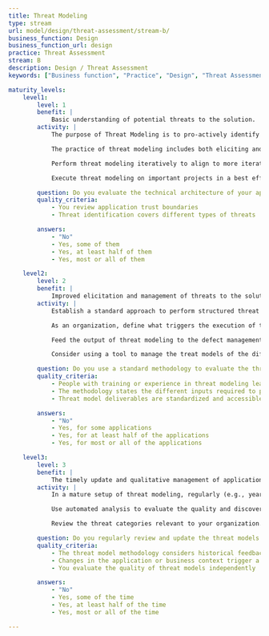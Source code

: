 ```yaml
---
title: Threat Modeling
type: stream
url: model/design/threat-assessment/stream-b/
business_function: Design
business_function_url: design
practice: Threat Assessment
stream: B
description: Design / Threat Assessment
keywords: ["Business function", "Practice", "Design", "Threat Assessment"]

maturity_levels:
    level1:
        level: 1
        benefit: |
            Basic understanding of potential threats to the solution.
        activity: |
            The purpose of Threat Modeling is to pro-actively identify potential issues in the technical design of the application. A careless setup might lead to important attack vectors in an application that can be exploited to target your organization. Experience shows that architectural design can be an important source of security issues, and the consequences can be significant.

            The practice of threat modeling includes both eliciting and managing threats. Use known good security practices (or the lack thereof) or a more structured approach such as STRIDE to elicit threats. Threat modeling is often most effective when performed by a group of people, allowing for brainstorming. One of the key challenges in threat modeling is working towards a list of relevant and important threats in an efficient exercise, and avoiding lengthy processes and overly detailed lists of low-relevant threats. Experience helps find a proper balance.

            Perform threat modeling iteratively to align to more iterative development paradigms. If you add new functionality to an existing application, look only into the newly added functions instead of trying to cover the entire scope.

            Execute threat modeling on important projects in a best effort mode to identify the most important threats to the application. Existing network diagrams you can annotate during discussion workshops are a good starting point.

        question: Do you evaluate the technical architecture of your applications for potential threats?
        quality_criteria:
            - You review application trust boundaries
            - Threat identification covers different types of threats

        answers:
            - "No"
            - Yes, some of them
            - Yes, at least half of them
            - Yes, most or all of them

    level2:
        level: 2
        benefit: |
            Improved elicitation and management of threats to the solution.
        activity: |
            Establish a standard approach to perform structured threat modeling to increase the quality and efficiency of threat modeling within your organization, and ensure that the invested effort is useful and well spent. Structured threat modeling takes into account the different actors, assets and flows to identify an extensive list of potential threats to the application. It defines the inputs required to start the activity (e.g., a technical architecture overview and a data flow diagram), the different steps to identify threats, and the formalisms to describe or annotate the threats. You can add mitigating controls to threat models to guide designers in dealing with particular threats.

            As an organization, define what triggers the execution of threat modeling. For example a change in architecture, or a deployment of an application in a new environment. At the same time, think about ways to support scaling of threat modeling throughout the organization.

            Feed the output of threat modeling to the defect management process for adequate follow-up. Adopt a weighting system to measure and compare the importance of the different threats.

            Consider using a tool to manage the treat models of the different applications. Train people to focus on important threats, as one of the challenges in threat modeling is a potential overload of trivial threats. Tools help in identifying potential threats but, in the end, threat modeling requires human intelligence that cannot be easily automated.

        question: Do you use a standard methodology to evaluate the threats to your applications?
        quality_criteria:
            - People with training or experience in threat modeling lead threat modeling activities
            - The methodology states the different inputs required to perform an in-depth assessment
            - Threat model deliverables are standardized and accessible across the organization

        answers:
            - "No"
            - Yes, for some applications
            - Yes, for at least half of the applications
            - Yes, for most or all of the applications

    level3:
        level: 3
        benefit: |
            The timely update and qualitative management of application threats is optimized.
        activity: |
            In a mature setup of threat modeling, regularly (e.g., yearly) review the existing threat models to verify that no new threats are relevant for your applications.

            Use automated analysis to evaluate the quality and discover gaps and/or patterns in the threat models. These can improve the threat models.

            Review the threat categories relevant to your organization. When you identify new threat categories, feed this information to the organization to ensure appropriate handling.

        question: Do you regularly review and update the threat models for your applications?
        quality_criteria:
            - The threat model methodology considers historical feedback to improve the evaluation method
            - Changes in the application or business context trigger a review of the relevant threat models
            - You evaluate the quality of threat models independently

        answers:
            - "No"
            - Yes, some of the time
            - Yes, at least half of the time
            - Yes, most or all of the time

---
```

